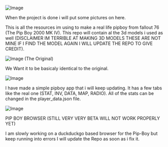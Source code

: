 ![Image](https://github.com/user-attachments/assets/eb9a062a-add2-43a9-be70-14bc2ab9c38d)


When the project is done i will put some pictures on here.

This is all the resources im using to make a real life pipboy from fallout 76 (The Pip Boy 2000 MK IV).
This repo will contain al the 3d models i used as well (DISCLAIMER IM TERRIBLE AT MAKING 3D MODELS THESE ARE NOT MINE IF I FIND THE MODEL AGAIN I WILL UPDATE THE REPO TO GIVE CREDIT).

![Image](https://github.com/user-attachments/assets/a35c8b4a-fa9b-4c39-bc66-52d49f8cfaa0)
(The Original)


We Want it to be basicaly identical to the original.



![Image](https://github.com/user-attachments/assets/11eb7feb-5be1-4e7a-ae5c-94a8054a8cdf)

I have made a simple pipboy app that i will keep updating.
It has a few tabs like the real one (STAT, INV, DATA, MAP, RADIO).
All of the stats can be changed in  the player_data.json file.


![Image](https://github.com/user-attachments/assets/3f35b8d3-b4d7-4672-95e0-2ee928e7a855)


PIP BOY BROWSER (STILL VERY VERY BETA WILL NOT WORK PROPERLY YET)

I am slowly working on a duckduckgo based browser for the Pip-Boy but keep running into errors I will update the Repo as soon as i fix it.
